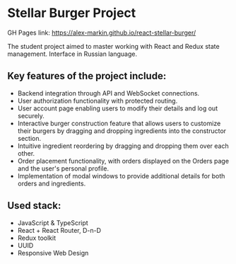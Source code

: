 # Stellar Burger Project

GH Pages link: https://alex-markin.github.io/react-stellar-burger/

The student project aimed to master working with React and Redux state management. Interface in Russian language.

## Key features of the project include:

* Backend integration through API and WebSocket connections.
* User authorization functionality with protected routing.
* User account page enabling users to modify their details and log out securely.
* Interactive burger construction feature that allows users to customize their burgers by dragging and dropping ingredients into the constructor section.
* Intuitive ingredient reordering by dragging and dropping them over each other.
* Order placement functionality, with orders displayed on the Orders page and the user's personal profile.
* Implementation of modal windows to provide additional details for both orders and ingredients.

## Used stack:
* JavaScript & TypeScript
* React + React Router, D-n-D
* Redux toolkit
* UUID
* Responsive Web Design

